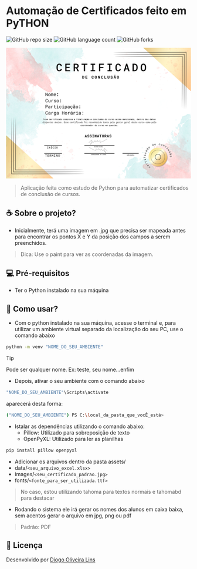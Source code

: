 # Automação de Certificados feito em PyTHON

![GitHub repo size](https://img.shields.io/github/repo-size/linsrep/README-template?style=for-the-badge)
![GitHub language count](https://img.shields.io/github/languages/count/linsrep/README-template?style=for-the-badge)
![GitHub forks](https://img.shields.io/github/forks/linsrep/README-template?style=for-the-badge)

<img src="./assets/images/certificado_padrao.jpg" alt="Certificado Exemplo">

> Aplicação feita como estudo de Python para automatizar certificados de conclusão de cursos.

## ☕ Sobre o projeto?

- Inicialmente, terá uma imagem em .jpg que precisa ser mapeada antes para encontrar os pontos X e Y da posição dos campos a serem preenchidos. 

> Dica: Use o paint para ver as coordenadas da imagem.

## 💻 Pré-requisitos

- Ter o Python instalado na sua máquina

## 🚀 Como usar?


- Com o python instalado na sua máquina, acesse o terminal e, para utilizar um ambiente virtual separado da localização do seu PC, use o comando abaixo

```sh
python -m venv "NOME_DO_SEU_AMBIENTE"
```

> [!TIP]
> Pode ser qualquer nome. Ex: teste, seu nome...enfim

- Depois, ativar o seu ambiente com o comando abaixo

```bash
"NOME_DO_SEU_AMBIENTE"\Scripts\activate 
```
aparecerá desta forma:

```bash
("NOME_DO_SEU_AMBIENTE") PS C:\local_da_pasta_que_vocÊ_está>
```
- Istalar as dependências utilizando o comando abaixo:
  - Pillow: Utilizado para sobreposição de texto
  - OpenPyXL: Utilizado para ler as planilhas

```bash
pip install pillow openpyxl
```

- Adicionar os arquivos dentro da pasta assets/
 - data/`<seu_arquivo_excel.xlsx>`
 - images/`<seu_certificado_padrao.jpg>`
 - fonts/`<fonte_para_ser_utilizada.ttf>`
 
 > No caso, estou utilizando tahoma para textos normais e tahomabd para destacar

- Rodando o sistema ele irá gerar os nomes dos alunos em caixa baixa, sem acentos gerar o arquivo em jpg, png ou pdf 

> Padrão: PDF

## 🔑 Licença

Desenvolvido por [Diogo Oliveira Lins](https://goatech.com.br)
